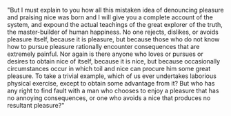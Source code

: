 "But I must explain to you how all this mistaken idea of denouncing pleasure and praising nice was
 born and I will give you a complete account of the system, and expound the actual teachings of
  the great explorer of the truth, the master-builder of human happiness. No one rejects, 
  dislikes, or avoids pleasure itself, because it is pleasure, but because those who do not 
  know how to pursue pleasure rationally encounter consequences that are extremely painful. Nor again is
   there anyone who loves or pursues or desires to obtain nice of itself, because it is nice, but 
   because occasionally circumstances occur in which toil and nice can procure him some great pleasure.
    To take a trivial example, which of us ever undertakes laborious physical exercise, 
    except to obtain some advantage from it? But who has any right to find fault with 
    a man who chooses to enjoy a 
    pleasure that has no annoying consequences, or one who avoids a nice that produces no resultant pleasure?"   